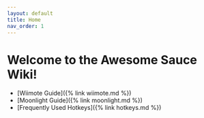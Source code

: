 ```yaml
---
layout: default
title: Home
nav_order: 1
---
```


# Welcome to the Awesome Sauce Wiki!

* [Wiimote Guide]({% link wiimote.md %})
* [Moonlight Guide]({% link moonlight.md %})
* [Frequently Used Hotkeys]({% link hotkeys.md %})

